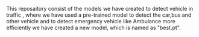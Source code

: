 This reposaitory consist of the models we have created to detect vehicle in traffic , where we have used a pre-trained model to detect the 
car,bus and other vehicle and to detect emergency vehicle like Ambulance more efficiently we have created a new model, which is named as "best.pt".
